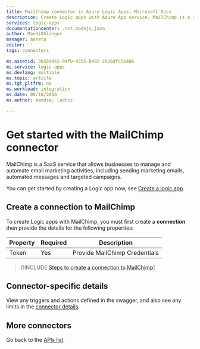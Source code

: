```yaml
---
title: MailChimp connector in Azure Logic Apps| Microsoft Docs
description: Create Logic apps with Azure App service. MailChimp is a SaaS service that allows businesses to manage and automate email marketing activities, including sending marketing emails, automated messages and targeted campaigns.
services: logic-apps
documentationcenter: .net,nodejs,java
author: MandiOhlinger
manager: anneta
editor: ''
tags: connectors

ms.assetid: 36559de2-94f0-4355-b492-2926dfc56486
ms.service: logic-apps
ms.devlang: multiple
ms.topic: article
ms.tgt_pltfrm: na
ms.workload: integration
ms.date: 08/18/2016
ms.author: mandia; ladocs

---
```

# Get started with the MailChimp connector
MailChimp is a SaaS service that allows businesses to manage and automate email marketing activities, including sending marketing emails, automated messages and targeted campaigns.

You can get started by creating a Logic app now, see [Create a logic app](../logic-apps/quickstart-create-first-logic-app-workflow.md).

## Create a connection to MailChimp
To create Logic apps with MailChimp, you must first create a **connection** then provide the details for the following properties:

| Property | Required | Description |
| --- | --- | --- |
| Token |Yes |Provide MailChimp Credentials |

> [!INCLUDE [Steps to create a connection to MailChimp](../../includes/connectors-create-api-mailchimp.md)]
> 


## Connector-specific details

View any triggers and actions defined in the swagger, and also see any limits in the [connector details](/connectors/mailchimp/).

## More connectors
Go back to the [APIs list](apis-list.md).